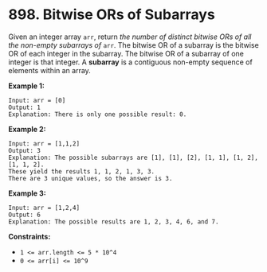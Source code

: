# 898. Bitwise ORs of Subarrays
Given an integer array `arr`, return *the number of distinct bitwise ORs of all the non-empty subarrays of* `arr`. The bitwise OR of a subarray is the bitwise OR of each integer in the subarray. The bitwise OR of a subarray of one integer is that integer. A **subarray** is a contiguous non-empty sequence of elements within an array.

**Example 1:**
```
Input: arr = [0]
Output: 1
Explanation: There is only one possible result: 0.
```

**Example 2:**
```
Input: arr = [1,1,2]
Output: 3
Explanation: The possible subarrays are [1], [1], [2], [1, 1], [1, 2], [1, 1, 2].
These yield the results 1, 1, 2, 1, 3, 3.
There are 3 unique values, so the answer is 3.
```

**Example 3:**
```
Input: arr = [1,2,4]
Output: 6
Explanation: The possible results are 1, 2, 3, 4, 6, and 7.
```

**Constraints:**
- `1 <= arr.length <= 5 * 10^4`
- `0 <= arr[i] <= 10^9`
